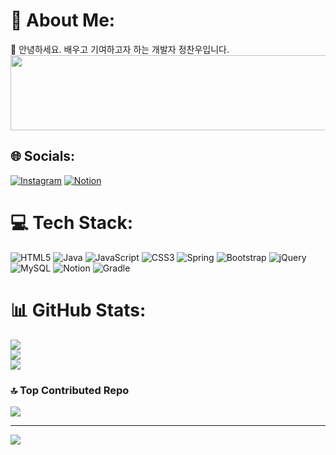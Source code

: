 # 💫 About Me:
🌱 안녕하세요. 배우고 기여하고자 하는 개발자 정찬우입니다.<br>
<a href="https://github.com/devxb/gitanimals">
  <img src="https://render.gitanimals.org/lines/{ftfg777}?pet-id=1" width="1000" height="120"/>
</a>

## 🌐 Socials:
[![Instagram](https://img.shields.io/badge/Instagram-%23E4405F.svg?logo=Instagram&logoColor=white)](https://instagram.com/cxxn__woo)
[![Notion](https://img.shields.io/badge/Notion-%23000000.svg?&logo=notion&logoColor=white)](https://4245093.notion.site/Jeong-Chan-Woo-b399a60ad3e244059616eecc26f7b525)

# 💻 Tech Stack:
![HTML5](https://img.shields.io/badge/html5-%23E34F26.svg?style=for-the-badge&logo=html5&logoColor=white) ![Java](https://img.shields.io/badge/java-%23ED8B00.svg?style=for-the-badge&logo=java&logoColor=white) ![JavaScript](https://img.shields.io/badge/javascript-%23323330.svg?style=for-the-badge&logo=javascript&logoColor=%23F7DF1E) ![CSS3](https://img.shields.io/badge/css3-%231572B6.svg?style=for-the-badge&logo=css3&logoColor=white) ![Spring](https://img.shields.io/badge/spring-%236DB33F.svg?style=for-the-badge&logo=spring&logoColor=white) ![Bootstrap](https://img.shields.io/badge/bootstrap-%23563D7C.svg?style=for-the-badge&logo=bootstrap&logoColor=white) ![jQuery](https://img.shields.io/badge/jquery-%230769AD.svg?style=for-the-badge&logo=jquery&logoColor=white) ![MySQL](https://img.shields.io/badge/mysql-%2300f.svg?style=for-the-badge&logo=mysql&logoColor=white) ![Notion](https://img.shields.io/badge/Notion-%23000000.svg?style=for-the-badge&logo=notion&logoColor=white) ![Gradle](https://img.shields.io/badge/Gradle-02303A.svg?style=for-the-badge&logo=Gradle&logoColor=white)
# 📊 GitHub Stats:
![](https://github-readme-stats.vercel.app/api?username=ftfg777&theme=dark&hide_border=true&include_all_commits=false&count_private=false)<br/>
![](https://github-readme-streak-stats.herokuapp.com/?user=ftfg777&theme=dark&hide_border=true)<br/>
![](https://github-readme-stats.vercel.app/api/top-langs/?username=ftfg777&theme=dark&hide_border=true&include_all_commits=false&count_private=false&layout=compact)

### 🔝 Top Contributed Repo
![](https://github-contributor-stats.vercel.app/api?username=ftfg777&limit=5&theme=tokyonight&combine_all_yearly_contributions=true)

---
[![](https://visitcount.itsvg.in/api?id=ftfg777&icon=0&color=1)](https://visitcount.itsvg.in)

<!-- Proudly created with GPRM ( https://gprm.itsvg.in ) -->
